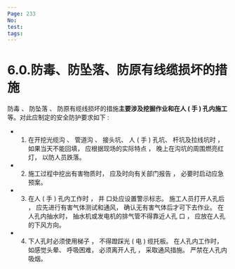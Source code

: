```yaml
---
Page: 233
No: 
test: 
tags: 
---
```

# 6.0.防毒、防坠落、防原有线缆损坏的措施
防毒 、 防坠落 、 防原有缆线损坏的措施**主要涉及挖掘作业和在人 ( 手 ) 孔内施工**等。对此应制定的安全防护要求如下 :
- 1. 在开挖光缆沟 、 管道沟 、 接头坑、 人 ( 手 ) 孔坑、 杆坑及拉线坑时 ， 如果当天不能回填， 应根据现场的实际特点 ， 晚上在沟坑的周围燃亮红灯， 以防人员跌落。
- 2. 施工过程中挖出有害物质时， 应及时向有关部门报告 ， 必要时启动应急预案。
- 3. 在人 ( 手 ) 孔内工作时 ， 井 口处应设置警示标志。 施工人员打开人孔后 ， 应先进行有害气体测试和通风， 确认无有害气体后才可下去作业。 在人孔内抽水时， 抽水机或发电机的排气管不得靠近人孔 口 ， 应放在人孔的下风方向。
- 4. 下人孔时必须使用梯子 ， 不得蹬踩光 ( 电 ) 缆托板。 在人孔内工作时， 如感觉头晕、 呼吸困难， 必须离开人孔 ， 采取通风措施。 严禁在人孔内吸烟。
